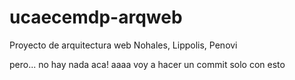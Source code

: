 ucaecemdp-arqweb
================
Proyecto de arquitectura web Nohales, Lippolis, Penovi

pero... no hay nada aca!  aaaa voy a hacer un commit solo con esto